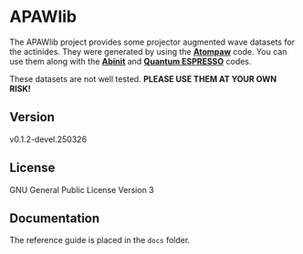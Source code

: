 # APAWlib

The APAWlib project provides some projector augmented wave datasets for the actinides. They were generated by using the [**Atompaw**](http://users.wfu.edu/natalie/papers/pwpaw/man.html) code. You can use them along with the [**Abinit**](https://www.abinit.org) and [**Quantum ESPRESSO**](http://www.quantum-espresso.org) codes.

These datasets are not well tested. **PLEASE USE THEM AT YOUR OWN RISK!**

## Version

v0.1.2-devel.250326

## License

GNU General Public License Version 3

## Documentation

The reference guide is placed in the `docs` folder.
